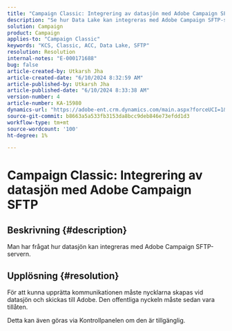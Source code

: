 ```yaml
---
title: "Campaign Classic: Integrering av datasjön med Adobe Campaign SFTP"
description: "Se hur Data Lake kan integreras med Adobe Campaign SFTP-servern."
solution: Campaign
product: Campaign
applies-to: "Campaign Classic"
keywords: "KCS, Classic, ACC, Data Lake, SFTP"
resolution: Resolution
internal-notes: "E-000171688"
bug: false
article-created-by: Utkarsh Jha
article-created-date: "6/10/2024 8:32:59 AM"
article-published-by: Utkarsh Jha
article-published-date: "6/10/2024 8:33:38 AM"
version-number: 4
article-number: KA-15980
dynamics-url: "https://adobe-ent.crm.dynamics.com/main.aspx?forceUCI=1&pagetype=entityrecord&etn=knowledgearticle&id=0e03f108-0427-ef11-840a-6045bd026b83"
source-git-commit: b8663a5a533fb3153da8bcc9deb846e73efdd1d3
workflow-type: tm+mt
source-wordcount: '100'
ht-degree: 1%

---
```


# Campaign Classic: Integrering av datasjön med Adobe Campaign SFTP

## Beskrivning {#description}


Man har frågat hur datasjön kan integreras med Adobe Campaign SFTP-servern.


## Upplösning {#resolution}


För att kunna upprätta kommunikationen måste nycklarna skapas vid datasjön och skickas till Adobe. Den offentliga nyckeln måste sedan vara tillåten.



Detta kan även göras via Kontrollpanelen om den är tillgänglig.


